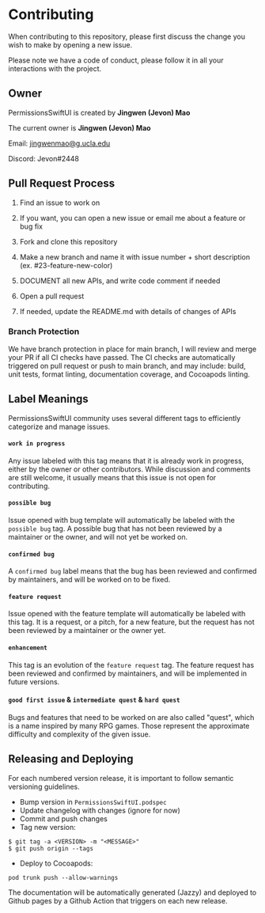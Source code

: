 # Contributing

When contributing to this repository, please first discuss the change you wish to make by opening a new issue. 

Please note we have a code of conduct, please follow it in all your interactions with the project.

## Owner

PermissionsSwiftUI is created by **Jingwen (Jevon) Mao**

The current owner is **Jingwen (Jevon) Mao**

Email: jingwenmao@g.ucla.edu

Discord: Jevon#2448

## Pull Request Process

1.  Find an issue to work on

2.  If you want, you can open a new issue or email me about a feature or bug fix

3.  Fork and clone this repository

4.  Make a new branch and name it with issue number + short description (ex. #23-feature-new-color)

5.  DOCUMENT all new APIs, and write code comment if needed

6.  Open a pull request

7.  If needed, update the README.md with details of changes of APIs

### Branch Protection
We have branch protection in place for main branch, I will review and merge your PR if all CI checks have passed. The CI checks are automatically triggered on pull request or push to main branch, and may include: build, unit tests, format linting, documentation coverage, and Cocoapods linting. 

## Label Meanings

PermissionsSwiftUI community uses several different tags to efficiently categorize and manage issues. 

#### `work in progress`
Any issue labeled with this tag means that it is already work in progress, either by the owner or other contributors. While discussion and comments are still welcome, it usually means that this issue is not open for contributing.

#### `possible bug`
Issue opened with bug template will automatically be labeled with the `possible bug` tag. A possible bug that has not been reviewed by a maintainer or the owner, and will not yet be worked on.

#### `confirmed bug`
A `confirmed bug` label means that the bug has been reviewed and confirmed by maintainers, and will be worked on to be fixed.

#### `feature request`
Issue opened with the feature template will automatically be labeled with this tag. It is a request, or a pitch, for a new feature, but the request has not been reviewed by a maintainer or the owner yet.

#### `enhancement`
This tag is an evolution of the `feature request` tag. The feature request has been reviewed and confirmed by maintainers, and will be implemented in future versions.

#### `good first issue` & `intermediate quest` & `hard quest`
Bugs and features that need to be worked on are also called "quest", which is a name inspired by many RPG games. Those represent the approximate difficulty and complexity of the given issue. 

## Releasing and Deploying

For each numbered version release, it is important to follow semantic versioning guidelines.
- Bump version in `PermissionsSwiftUI.podspec`
- Update changelog with changes (ignore for now)
- Commit and push changes 
- Tag new version:
```
$ git tag -a <VERSION> -m "<MESSAGE>"
$ git push origin --tags
```
- Deploy to Cocoapods:
```
pod trunk push --allow-warnings
```
The documentation will be automatically generated (Jazzy) and deployed to Github pages by a Github Action that triggers on each new release.
 
